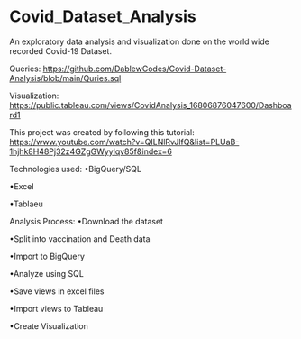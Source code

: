 # Covid_Dataset_Analysis

An exploratory data analysis and visualization done on the world wide recorded Covid-19 Dataset. 

Queries: https://github.com/DablewCodes/Covid-Dataset-Analysis/blob/main/Quries.sql

Visualization: https://public.tableau.com/views/CovidAnalysis_16806876047600/Dashboard1

This project was created by following this tutorial: https://www.youtube.com/watch?v=QILNlRvJlfQ&list=PLUaB-1hjhk8H48Pj32z4GZgGWyylqv85f&index=6

Technologies used:
  •BigQuery/SQL
  
  •Excel
  
  •Tablaeu

Analysis Process:
  •Download the dataset
  
  •Split into vaccination and Death data
  
  •Import to BigQuery
  
  •Analyze using SQL
  
  •Save views in excel files
  
  •Import views to Tableau
  
  •Create Visualization
